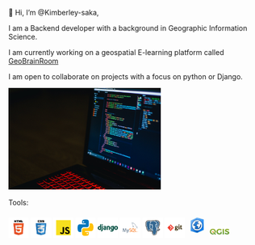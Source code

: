 👋 Hi, I’m @Kimberley-saka,

I am a Backend developer with a background in Geographic Information Science.

I am currently working on a geospatial E-learning platform called <a href="https://github.com/Kimberley-saka/geobrainroom">GeoBrainRoom </a>

I am open to collaborate on projects with a focus on python or Django.


<img src="pixels.jpg" height=60% width=60%>



Tools:

<img src="html.svg" height=8% width=8%> <img src="css.svg" height=8% width=8%>
<img src="javascript.svg" height=8% width=8%>
<img src="python.svg" height=8% width=8%>
<img src="django.svg" height=8% width=8%>
<img src="mysql.svg" height=8% width=8%>
<img src="postgresql.svg" height=8% width=8%>
<img src="git.svg" height=8% width=8%>
<img src="arcgispro.jpeg" height=8% width=8%>
<img src="qgis.jpeg" height=8% width=8%>


 

